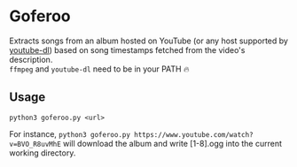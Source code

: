 # Goferoo
Extracts songs from an album hosted on YouTube (or any host supported by [youtube-dl](https://github.com/rg3/youtube-dl))
based on song timestamps fetched from the video's description.  
`ffmpeg` and `youtube-dl` need to be in your PATH 🔥

## Usage
```
python3 goferoo.py <url>
```
For instance, `python3 goferoo.py https://www.youtube.com/watch?v=BVO_R8uvMhE` will download the album and write [1-8].ogg into
the current working directory.
